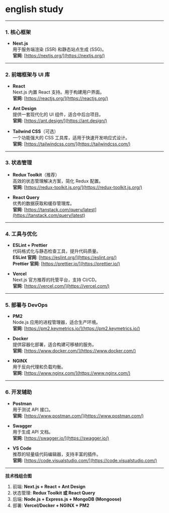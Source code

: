 # english study

---

### **1. 核心框架**

- **Next.js**  
  用于服务端渲染 (SSR) 和静态站点生成 (SSG)。  
  **官网**: [https://nextjs.org/](https://nextjs.org/)

---

### **2. 前端框架与 UI 库**

- **React**  
  Next.js 内置 React 支持。用于构建用户界面。  
  **官网**: [https://reactjs.org/](https://reactjs.org/)

- **Ant Design**  
  提供一套现代化的 UI 组件，适合中后台项目。  
  **官网**: [https://ant.design/](https://ant.design/)

- **Tailwind CSS**（可选）  
  一个功能强大的 CSS 工具库，适用于快速开发响应式设计。  
  **官网**: [https://tailwindcss.com/](https://tailwindcss.com/)

---

### **3. 状态管理**

- **Redux Toolkit**（推荐）  
  高效的状态管理解决方案，简化 Redux 配置。  
  **官网**: [https://redux-toolkit.js.org/](https://redux-toolkit.js.org/)

- **React Query**  
  优秀的数据获取和缓存管理库。  
  **官网**: [https://tanstack.com/query/latest](https://tanstack.com/query/latest)

---

### **4. 工具与优化**

- **ESLint + Prettier**  
  代码格式化与静态检查工具，提升代码质量。  
  **ESLint 官网**: [https://eslint.org/](https://eslint.org/)  
  **Prettier 官网**: [https://prettier.io/](https://prettier.io/)

- **Vercel**  
  Next.js 官方推荐的托管平台，支持 CI/CD。  
  **官网**: [https://vercel.com/](https://vercel.com/)

---

### **5. 部署与 DevOps**

- **PM2**  
  Node.js 应用的进程管理器，适合生产环境。  
  **官网**: [https://pm2.keymetrics.io/](https://pm2.keymetrics.io/)

- **Docker**  
  提供容器化部署，适合构建可移植的服务。  
  **官网**: [https://www.docker.com/](https://www.docker.com/)

- **NGINX**  
  用于反向代理和负载均衡。  
  **官网**: [https://www.nginx.com/](https://www.nginx.com/)

---

### **6. 开发辅助**

- **Postman**  
  用于测试 API 接口。  
  **官网**: [https://www.postman.com/](https://www.postman.com/)

- **Swagger**  
  用于生成 API 文档。  
  **官网**: [https://swagger.io/](https://swagger.io/)

- **VS Code**  
  推荐的轻量级代码编辑器，支持丰富的插件。  
  **官网**: [https://code.visualstudio.com/](https://code.visualstudio.com/)

---

**技术栈组合图**

1. 前端: **Next.js + React + Ant Design**
2. 状态管理: **Redux Toolkit 或 React Query**
3. 后端: **Node.js + Express.js + MongoDB (Mongoose)**
4. 部署: **Vercel/Docker + NGINX + PM2**
